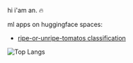 hi i'am an. 🔥


ml apps on huggingface spaces:
- [ripe-or-unripe-tomatos classification](https://huggingface.co/spaces/andtr-2021/ripe-tomato-or-unrip-tomato?logs=container)

![Top Langs](https://github-readme-stats.vercel.app/api/top-langs/?username=andtr-2021&layout=compact)

